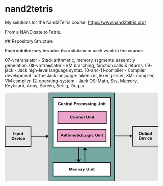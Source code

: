 # nand2tetris

My solutions for the Nand2Tetris course: https://www.nand2tetris.org/

From a NAND gate to Tetris.

## Repository Structure

Each subdirectory includes the solutions to each week in the course:

07-vmtranslator - Stack arithmetic, memory segments, assembly generation.
08-vmtranslator - VM branching, function calls & returns.
09-jack - Jack high-level language syntax.
10-and-11-compiler - Compiler development for the Jack language: tokenizer, lexer, parser, XML compiler, VM compiler.
12-operating-system - Jack OS: Math, Sys, Memory, Keyboard, Array, Screen, String, Output.

![Von Neumann](static/Von_Neumann.png)
